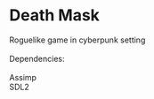 # Death Mask
Roguelike game in cyberpunk setting<br>
<br>
Dependencies:<br><br>
Assimp<br>
SDL2<br>
